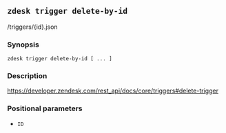 ## `zdesk trigger delete-by-id`

/triggers/{id}.json

### Synopsis

    zdesk trigger delete-by-id [ ... ]

### Description

https://developer.zendesk.com/rest_api/docs/core/triggers#delete-trigger

### Positional parameters

* `ID`

